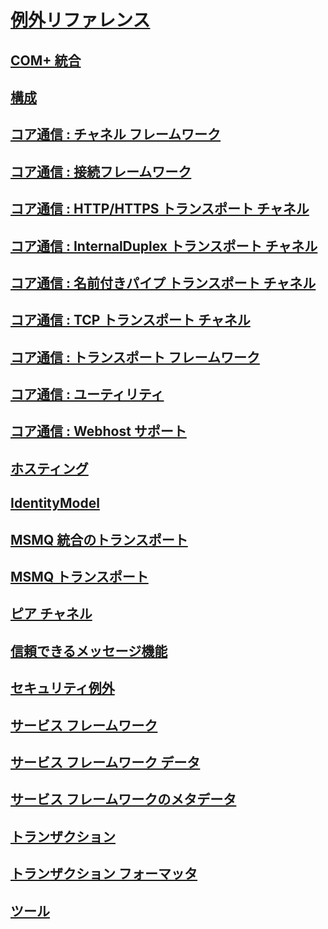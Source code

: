 # [例外リファレンス](index.md)
## [COM+ 統合](com-integration.md)
## [構成](configuration.md)
## [コア通信 : チャネル フレームワーク](core-communications-channel-framework.md)
## [コア通信 : 接続フレームワーク](core-communications-connection-framework.md)
## [コア通信 : HTTP/HTTPS トランスポート チャネル](core-communications-http-https-transport-channels.md)
## [コア通信 : InternalDuplex トランスポート チャネル](core-communications-internal-duplex-transport-channels.md)
## [コア通信 : 名前付きパイプ トランスポート チャネル](core-communications-named-pipe-transport-channels.md)
## [コア通信 : TCP トランスポート チャネル](core-communications-tcp-transport-channels.md)
## [コア通信 : トランスポート フレームワーク](core-communications-transport-framework.md)
## [コア通信 : ユーティリティ](core-communications-utilities.md)
## [コア通信 : Webhost サポート](core-communications-webhost-support.md)
## [ホスティング](hosting-exceptions.md)
## [IdentityModel](identitymodel-exceptions.md)
## [MSMQ 統合のトランスポート](msmq-integration-transport.md)
## [MSMQ トランスポート](msmq-transport.md)
## [ピア チャネル](peer-channel.md)
## [信頼できるメッセージ機能](reliable-messaging.md)
## [セキュリティ例外](security-exceptions.md)
## [サービス フレームワーク](service-framework.md)
## [サービス フレームワーク データ](service-framework-data.md)
## [サービス フレームワークのメタデータ](service-framework-metadata.md)
## [トランザクション](transaction-exceptions.md)
## [トランザクション フォーマッタ](transaction-formatter.md)
## [ツール](tools.md)
